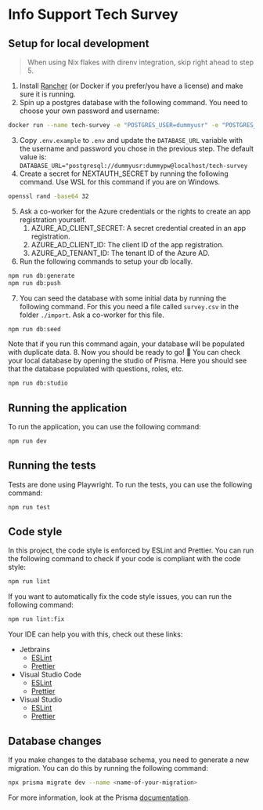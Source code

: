 # Info Support Tech Survey

## Setup for local development

> When using Nix flakes with direnv integration, skip right ahead to step 5.

1. Install [Rancher](https://rancherdesktop.io/) (or Docker if you prefer/you have a license) and make sure it is running.
2. Spin up a postgres database with the following command. You need to choose your own password and username:
```bash
docker run --name tech-survey -e "POSTGRES_USER=dummyusr" -e "POSTGRES_PASSWORD=dummypw" -e "POSTGRES_DB=tech-survey" -d -p 5432:5432 docker.io/postgres
```
3. Copy `.env.example` to `.env` and update the `DATABASE_URL` variable with the username and password you chose in the previous step. The default value is:
`DATABASE_URL="postgresql://dummyusr:dummypw@localhost/tech-survey`
4. Create a secret for NEXTAUTH_SECRET by running the following command. Use WSL for this command if you are on Windows.
```bash
openssl rand -base64 32
```
5. Ask a co-worker for the Azure credentials or the rights to create an app registration yourself.
   1. AZURE_AD_CLIENT_SECRET: A secret credential created in an app registration.
   2. AZURE_AD_CLIENT_ID: The client ID of the app registration.
   3. AZURE_AD_TENANT_ID: The tenant ID of the Azure AD.
6. Run the following commands to setup your db locally.
```bash
npm run db:generate
npm run db:push
```
7. You can seed the database with some initial data by running the following command. For this you need a file called `survey.csv` in the folder `./import`. Ask a co-worker for this file.
```bash
npm run db:seed
```
Note that if you run this command again, your database will be populated with duplicate data.
8. Now you should be ready to go! 🎉 You can check your local database by opening the studio of Prisma. Here you should see that the database populated with questions, roles, etc.
```bash
npm run db:studio
```

## Running the application
To run the application, you can use the following command:
```bash
npm run dev
```

## Running the tests
Tests are done using Playwright. To run the tests, you can use the following command:
```bash
npm run test
```

## Code style
In this project, the code style is enforced by ESLint and Prettier. You can run the following command to check if your code is compliant with the code style:
```bash
npm run lint
```
If you want to automatically fix the code style issues, you can run the following command:
```bash
npm run lint:fix
```
Your IDE can help you with this, check out these links:
- Jetbrains
  - [ESLint](https://www.jetbrains.com/help/rider/eslint.html) 
  - [Prettier](https://www.jetbrains.com/help/rider/Prettier.html)
- Visual Studio Code
  - [ESLint](https://marketplace.visualstudio.com/items?itemName=dbaeumer.vscode-eslint)
  - [Prettier](https://marketplace.visualstudio.com/items?itemName=esbenp.prettier-vscode)
- Visual Studio
  - [ESLint](https://learn.microsoft.com/en-us/visualstudio/javascript/linting-javascript?view=vs-2022)
  - [Prettier](https://marketplace.visualstudio.com/items?itemName=esbenp.prettier-vscode)

## Database changes
If you make changes to the database schema, you need to generate a new migration. You can do this by running the following command:
```bash
npx prisma migrate dev --name <name-of-your-migration>
```
For more information, look at the Prisma [documentation](https://www.prisma.io/docs/concepts/components/prisma-migrate).